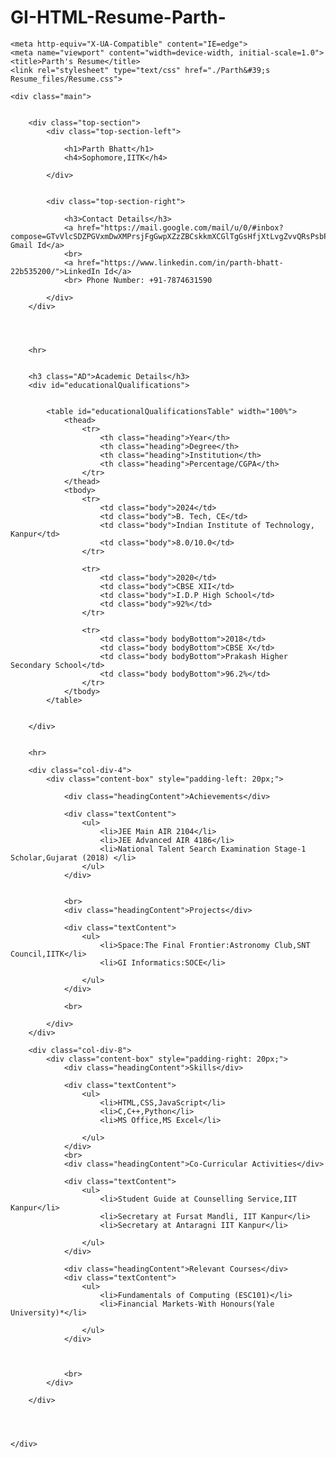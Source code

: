 # GI-HTML-Resume-Parth-


<!DOCTYPE html>

<html>
  <head>
    <meta http-equiv="Content-Type" content="text/html; charset=UTF-8">
    
    <meta http-equiv="X-UA-Compatible" content="IE=edge">
    <meta name="viewport" content="width=device-width, initial-scale=1.0">
    <title>Parth's Resume</title>
    <link rel="stylesheet" type="text/css" href="./Parth&#39;s Resume_files/Resume.css">


</head>

<body>

    <div class="main">


        <div class="top-section">
            <div class="top-section-left">

                <h1>Parth Bhatt</h1>
                <h4>Sophomore,IITK</h4>

            </div>


            <div class="top-section-right">

                <h3>Contact Details</h3>
                <a href="https://mail.google.com/mail/u/0/#inbox?compose=GTvVlcSDZPGVxmDwXMPrsjFgGwpXZzZBCskkmXCGlTgGsHfjXtLvgZvvQRsPsbPKHGtNQPxbqJRXw"> Gmail Id</a>
                <br>
                <a href="https://www.linkedin.com/in/parth-bhatt-22b535200/">LinkedIn Id</a>
                <br> Phone Number: +91-7874631590

            </div>
        </div>




        <hr>


        <h3 class="AD">Academic Details</h3>
        <div id="educationalQualifications">


            <table id="educationalQualificationsTable" width="100%">
                <thead>
                    <tr>
                        <th class="heading">Year</th>
                        <th class="heading">Degree</th>
                        <th class="heading">Institution</th>
                        <th class="heading">Percentage/CGPA</th>
                    </tr>
                </thead>
                <tbody>
                    <tr>
                        <td class="body">2024</td>
                        <td class="body">B. Tech, CE</td>
                        <td class="body">Indian Institute of Technology, Kanpur</td>
                        <td class="body">8.0/10.0</td>
                    </tr>

                    <tr>
                        <td class="body">2020</td>
                        <td class="body">CBSE XII</td>
                        <td class="body">I.D.P High School</td>
                        <td class="body">92%</td>
                    </tr>

                    <tr>
                        <td class="body bodyBottom">2018</td>
                        <td class="body bodyBottom">CBSE X</td>
                        <td class="body bodyBottom">Prakash Higher Secondary School</td>
                        <td class="body bodyBottom">96.2%</td>
                    </tr>
                </tbody>
            </table>


        </div>


        <hr>

        <div class="col-div-4">
            <div class="content-box" style="padding-left: 20px;">

                <div class="headingContent">Achievements</div>

                <div class="textContent">
                    <ul>
                        <li>JEE Main AIR 2104</li>
                        <li>JEE Advanced AIR 4186</li>
                        <li>National Talent Search Examination Stage-1 Scholar,Gujarat (2018) </li>
                    </ul>
                </div>


                <br>
                <div class="headingContent">Projects</div>

                <div class="textContent">
                    <ul>
                        <li>Space:The Final Frontier:Astronomy Club,SNT Council,IITK</li>
                        <li>GI Informatics:SOCE</li>

                    </ul>
                </div>

                <br>

            </div>
        </div>

        <div class="col-div-8">
            <div class="content-box" style="padding-right: 20px;">
                <div class="headingContent">Skills</div>

                <div class="textContent">
                    <ul>
                        <li>HTML,CSS,JavaScript</li>
                        <li>C,C++,Python</li>
                        <li>MS Office,MS Excel</li>

                    </ul>
                </div>
                <br>
                <div class="headingContent">Co-Curricular Activities</div>

                <div class="textContent">
                    <ul>
                        <li>Student Guide at Counselling Service,IIT Kanpur</li>
                        <li>Secretary at Fursat Mandli, IIT Kanpur</li>
                        <li>Secretary at Antaragni IIT Kanpur</li>

                    </ul>
                </div>

                <div class="headingContent">Relevant Courses</div>
                <div class="textContent">
                    <ul>
                        <li>Fundamentals of Computing (ESC101)</li>
                        <li>Financial Markets-With Honours(Yale University)*</li>

                    </ul>
                </div>



                <br>
            </div>

        </div>




    </div>


</script>

</body></html>
